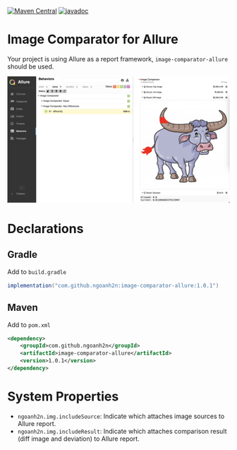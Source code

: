 [![Maven Central](https://maven-badges.herokuapp.com/maven-central/com.github.ngoanh2n/image-comparator-allure/badge.svg)](https://maven-badges.herokuapp.com/maven-central/com.github.ngoanh2n/image-comparator-allure)
[![javadoc](https://javadoc.io/badge2/com.github.ngoanh2n/image-comparator-allure/javadoc.svg)](https://javadoc.io/doc/com.github.ngoanh2n/image-comparator-allure)

# Image Comparator for Allure
Your project is using Allure as a report framework, `image-comparator-allure` should be used.

![](images/allure-report.png)

# Declarations
## Gradle
Add to `build.gradle`
```gradle
implementation("com.github.ngoanh2n:image-comparator-allure:1.0.1")
```

## Maven
Add to `pom.xml`
```xml
<dependency>
    <groupId>com.github.ngoanh2n</groupId>
    <artifactId>image-comparator-allure</artifactId>
    <version>1.0.1</version>
</dependency>
```

# System Properties
- `ngoanh2n.img.includeSource`: Indicate which attaches image sources to Allure report.
- `ngoanh2n.img.includeResult`: Indicate which attaches comparison result (diff image and deviation) to Allure report.